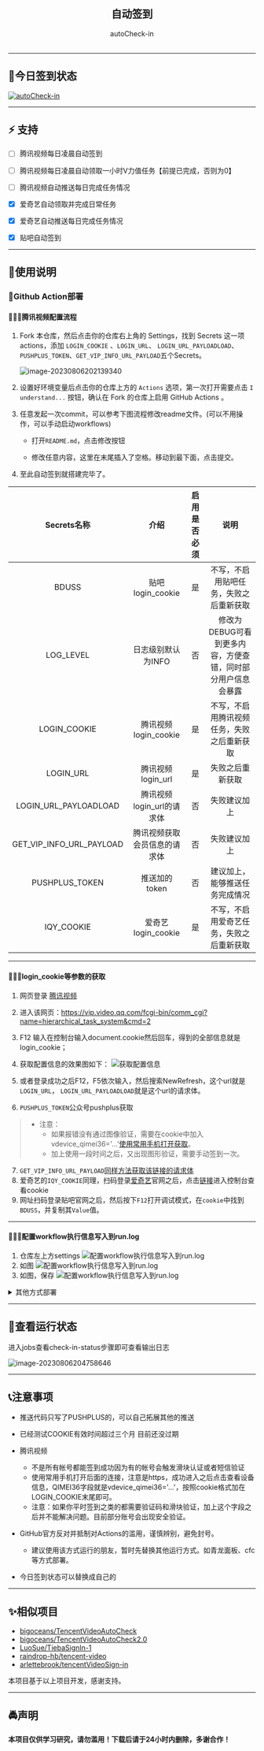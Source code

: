 <p align="center">
  <h2 align="center"><storng>自动签到</storng></h2>
  <p align="center">
    autoCheck-in
    <br/>
    <br/>
    <hr/>
  </p>
</p>







## 🎈今日签到状态



[![autoCheck-in](https://github.com/Abnerbanana98/autoCheck-in/actions/workflows/main.yml/badge.svg)](https://github.com/arlettebrook/autoCheck-in/)



---



## **⚡ 支持**   



* [ ] 腾讯视频每日凌晨自动签到
* [ ] 腾讯视频每日凌晨自动领取一小时V力值任务【前提已完成，否则为0】
* [ ] 腾讯视频自动推送每日完成任务情况
* [x] 爱奇艺自动领取并完成日常任务
* [x] 爱奇艺自动推送每日完成任务情况
* [x] 贴吧自动签到



---



## 🍝使用说明



### 🥓Github Action部署



#### 🙍🏻‍♀️腾讯视频配置流程

1. Fork 本仓库，然后点击你的仓库右上角的 Settings，找到 Secrets 这一项actions，添加 `LOGIN_COOKIE` 、`LOGIN_URL`、 `LOGIN_URL_PAYLOADLOAD`、`PUSHPLUS_TOKEN`、`GET_VIP_INFO_URL_PAYLOAD`五个Secrets。

   ![image-20230806202139340](README.assets/image-20230806202139340.png)

2. 设置好环境变量后点击你的仓库上方的 `Actions` 选项，第一次打开需要点击 `I understand...` 按钮，确认在 Fork 的仓库上启用 GitHub Actions 。

3. 任意发起一次commit，可以参考下图流程修改readme文件。(可以不用操作，可以手动启动workflows)

   - 打开`README.md`，点击修改按钮

   - 修改任意内容，这里在末尾插入了空格。移动到最下面，点击提交。


4. 至此自动签到就搭建完毕了。



|       Secrets名称        |             介绍             | 启用是否必须 |                            说明                             |
| :----------------------: | :--------------------------: | :----------: | :---------------------------------------------------------: |
|          BDUSS           |       贴吧login_cookie       |      是      |           不写，不启用贴吧任务，失败之后重新获取            |
|        LOG_LEVEL         |      日志级别默认为INFO      |      否      | 修改为DEBUG可看到更多内容，方便查错，同时部分用户信息会暴露 |
|       LOGIN_COOKIE       |     腾讯视频login_cookie     |      是      |         不写，不启用腾讯视频任务，失败之后重新获取          |
|        LOGIN_URL         |      腾讯视频login_url       |      是      |                      失败之后重新获取                       |
|  LOGIN_URL_PAYLOADLOAD   |  腾讯视频login_url的请求体   |      否      |                        失败建议加上                         |
| GET_VIP_INFO_URL_PAYLOAD | 腾讯视频获取会员信息的请求体 |      否      |                        失败建议加上                         |
|      PUSHPLUS_TOKEN      |        推送加的token         |      否      |               建议加上，能够推送任务完成情况                |
|        IQY_COOKIE        |      爱奇艺login_cookie      |      是      |          不写，不启用爱奇艺任务，失败之后重新获取           |



---



#### 🙍🏻‍♂️login_cookie等参数的获取



1. 网页登录 [腾讯视频](v.qq.com)
2. 进入该网页：https://vip.video.qq.com/fcgi-bin/comm_cgi?name=hierarchical_task_system&cmd=2
3. F12 输入在控制台输入document.cookie然后回车，得到的全部信息就是login_cookie；
5. 获取配置信息的效果图如下：
![获取配置信息](./img/1.jpg)

5. 或者登录成功之后F12，F5依次输入，然后搜索NewRefresh，这个url就是`LOGIN_URL`， `LOGIN_URL_PAYLOADLOAD`就是这个url的请求体。
6. `PUSHPLUS_TOKEN`公众号pushplus获取

> - 注意：
>   - 如果报错没有通过图像验证，需要在cookie中加入vdevice_qimei36='...'[使用常用手机打开获取](https://m.v.qq.com/schemeurl)。
>   - 加上使用一段时间之后，又出现图形验证，需要手动签到一次。

7. `GET_VIP_INFO_URL_PAYLOAD`[同样方法获取该链接的请求体](https://vip.video.qq.com/rpc/trpc.query_vipinfo.vipinfo.QueryVipInfo/GetVipUserInfoH5)
7. 爱奇艺的`IQY_COOKIE`同理，扫码登录[爱奇艺](https://iqyi.com)官网之后，点击[链接](http://serv.vip.iqiyi.com/vipgrowth/query.action)进入控制台查看cookie
7. 网址扫码登录贴吧官网之后，然后按下`F12`打开调试模式，在`cookie`中找到`BDUSS`，并复制其`Value`值。



---



#### 🙎🏻‍♀️配置workflow执行信息写入到run.log



1. 仓库左上方settings
![配置workflow执行信息写入到run.log](./img/2.jpg)
2. 如图
![配置workflow执行信息写入到run.log](img/3.jpg)
3. 如图，保存
![配置workflow执行信息写入到run.log](./img/4.jpg)



<details>
    <summary>其他方式部署</summary>
    <p align='center'>
        <a href="https://google.com">self-study</a>
    </p>
</details>



---



## 🚗查看运行状态

进入jobs查看check-in-status步骤即可查看输出日志

![image-20230806204758646](README.assets/image-20230806204758646.png)



---



## 📞注意事项

- 推送代码只写了PUSHPLUS的，可以自己拓展其他的推送
- 已经测试COOKIE有效时间超过三个月 目前还没过期
- 腾讯视频
  - 不是所有帐号都能签到成功因为有的帐号会触发滑块认证或者短信验证
  - 使用常用手机打开后面的连接，注意是https，成功进入之后点击查看设备信息，QIMEI36字段就是vdevice_qimei36='...'，按照cookie格式加在LOGIN_COOKIE末尾即可。
  - 注意：如果你平时签到之类的都需要验证码和滑块验证，加上这个字段之后并不能解决问题。目前部分账号会出现安全验证。
- GitHub官方反对并抵制对Actions的滥用，谨慎辨别，避免封号。
  - 建议使用该方式运行的朋友，暂时先替换其他运行方式。如青龙面板、cfc等方式部署。

- 今日签到状态可以替换成自己的




---



## ✨相似项目

- [bigoceans/TencentVideoAutoCheck](https://github.com/bigoceans/TencentVideoAutoCheck)
- [bigoceans/TencentVideoAutoCheck2.0](https://github.com/bigoceans/TencentVideoAutoCheck2.0)
- [LuoSue/TiebaSignIn-1](https://github.com/LuoSue/TiebaSignIn-1)
- [raindrop-hb/tencent-video](https://github.com/raindrop-hb/tencent-video)
- [arlettebrook/tencentVideoSign-in](https://github.com/arlettebrook/tencentVideoSign-in)

本项目基于以上项目开发，感谢支持。



---



## 🚔声明

**本项目仅供学习研究，请勿滥用！下载后请于24小时内删除，多谢合作！**

